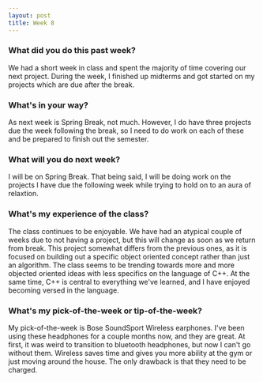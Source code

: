 ```yaml
---
layout: post
title: Week 8
---
```


### What did you do this past week?

We had a short week in class and spent the majority of time covering our next project. During the week, I finished up midterms and got started on my projects which are due after the break.

### What's in your way?

As next week is Spring Break, not much. However, I do have three projects due the week following the break, so I need to do work on each of these and be prepared to finish out the semester.

### What will you do next week?

I will be on Spring Break. That being said, I will be doing work on the projects I have due the following week while trying to hold on to an aura of relaxtion.

### What's my experience of the class?

The class continues to be enjoyable. We have had an atypical couple of weeks due to not having a project, but this will change as soon as we return from break. This project somewhat differs from the previous ones, as it is focused on building out a specific object oriented concept rather than just an algorithm. The class seems to be trending towards more and more objected oriented ideas with less specifics on the language of C++. At the same time, C++ is central to everything we've learned, and I have enjoyed becoming versed in the language.

### What's my pick-of-the-week or tip-of-the-week?

My pick-of-the-week is Bose SoundSport Wireless earphones. I've been using these headphones for a couple months now, and they are great. At first, it was weird to transition to bluetooth headphones, but now I can't go without them. Wireless saves time and gives you more ability at the gym or just moving around the house. The only drawback is that they need to be charged. 
